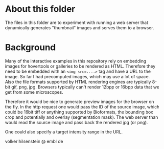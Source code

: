 # About this folder

The files in this folder are to experiment with running a web server that dynamically generates "thumbnail" images and serves them to a browser. 

# Background

Many of the interactive examples in this repository rely on embedding images for hovertools or galleries to be rendered as HTML. Therefore they need to be embedded with an `<img src=....>` tag and have a URL to the image. So far I had precomputed images, which may use a lot of space. Also the file formats supported by HTML rendering engines are typically 8-bit gif, png, jpg. Browsers typically can't render 12bpp or 16bpp data that we get from some microscopes.

Therefore it would be nice to generate preview images for the browser on the fly. In the http request one would pass the ID of the source image, which could be 16bit tiff or anything supported by Bioformats, the bounding box crop and potentially and overlay (segmentation mask). The web server than would read the source image and pass back the rendered jpg (or png). 

One could also specify a target intensity range in the URL.



volker hilsenstein @ embl de 
